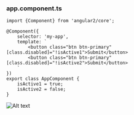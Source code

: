 ### app.component.ts
```typrscript
import {Component} from 'angular2/core';

@Component({
    selector: 'my-app',
    template: `
        <button class="btn btn-primary" [class.disabled]="!isActive1">Submit</button>
        <button class="btn btn-primary" [class.disabled]="!isActive2">Submit</button>
    `
})
export class AppComponent { 
    isActive1 = true;
    isActive2 = false;
}
```
![Alt text](/Users/sw/angular2/angular2-course/screenshots/01.png)
